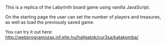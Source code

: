 This is a replica of the Labyrinth board game using vanilla JavaScript.

On the starting page the user can set the number of players and treasures, as well as load the previously saved game.

You can try it out here:
http://webprogramozas.inf.elte.hu/hallgatok/cur3sa/katakomba/
